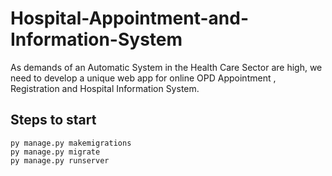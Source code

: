 # Hospital-Appointment-and-Information-System
As demands of an Automatic System in the Health Care Sector are high, we need to develop a unique web app for online OPD Appointment , Registration and Hospital Information System.
## Steps to start
```
py manage.py makemigrations
py manage.py migrate
py manage.py runserver
```
